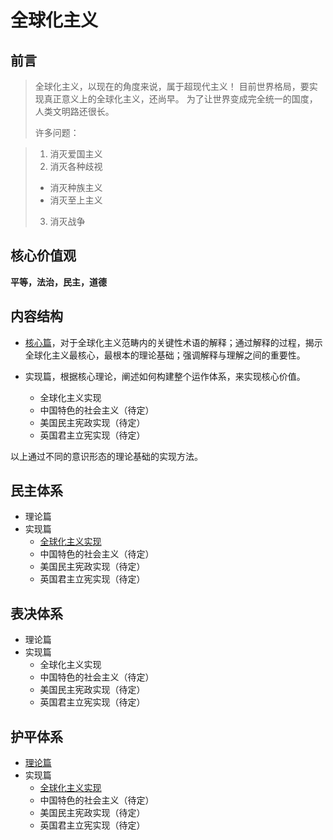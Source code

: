 # 全球化主义

## 前言

>全球化主义，以现在的角度来说，属于超现代主义！
>目前世界格局，要实现真正意义上的全球化主义，还尚早。
>为了让世界变成完全统一的国度，人类文明路还很长。
>
>许多问题：

> 1. 消灭爱国主义
> 2. 消灭各种歧视
>   * 消灭种族主义
>   * 消灭至上主义  
> 3. 消灭战争


## 核心价值观 

**平等，法治，民主，道德**


## 内容结构

* [核心篇](core.md)，对于全球化主义范畴内的关键性术语的解释；通过解释的过程，揭示全球化主义最核心，最根本的理论基础；强调解释与理解之间的重要性。
* 实现篇，根据核心理论，阐述如何构建整个运作体系，来实现核心价值。

  * 全球化主义实现
  * 中国特色的社会主义（待定）　
  * 美国民主宪政实现（待定）
  * 英国君主立宪实现（待定）

以上通过不同的意识形态的理论基础的实现方法。

## 民主体系
* 理论篇
* 实现篇
  * [全球化主义实现](democracy-architecture.md)
  * 中国特色的社会主义（待定）　
  * 美国民主宪政实现（待定）
  * 英国君主立宪实现（待定）

## 表决体系
* 理论篇
* 实现篇
  * 全球化主义实现
  * 中国特色的社会主义（待定）　
  * 美国民主宪政实现（待定）
  * 英国君主立宪实现（待定）

## 护平体系

* [理论篇](equality-guard-architecture.md)
* 实现篇
  * [全球化主义实现](EGA-of-globalism.md)
  * 中国特色的社会主义（待定）　
  * 美国民主宪政实现（待定）
  * 英国君主立宪实现（待定）
 


